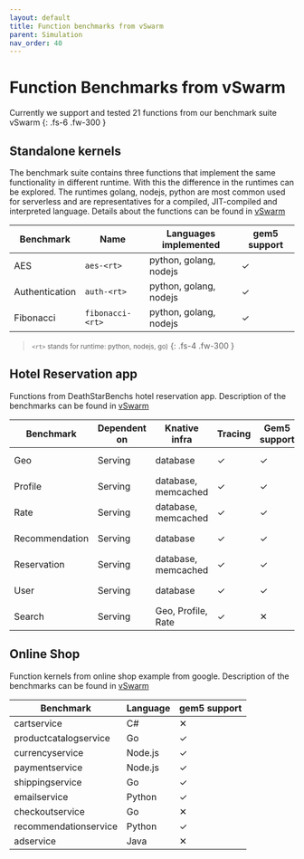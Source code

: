 ```yaml
---
layout: default
title: Function benchmarks from vSwarm
parent: Simulation
nav_order: 40
---
```


# Function Benchmarks from vSwarm

Currently we support and tested 21 functions from our benchmark suite vSwarm
{: .fs-6 .fw-300 }



## Standalone kernels
The benchmark suite contains three functions that implement the same functionality in different runtime. With this the difference in the runtimes can be explored. The runtimes golang, nodejs, python are most common used for serverless and are representatives for a compiled, JIT-compiled and interpreted language. Details about the functions can be found in [vSwarm](https://github.com/ease-lab/vSwarm/tree/main/benchmarks)


| Benchmark      | Name | Languages implemented  | gem5 support |
|----------------|------|------------------------|--------------|
| AES            | `aes-<rt>` | python, golang, nodejs | ✓           |
| Authentication | `auth-<rt>` | python, golang, nodejs | ✓           |
| Fibonacci      | `fibonacci-<rt>` | python, golang, nodejs | ✓           |
> <small>`<rt>` stands for runtime: python, nodejs, go)</small>
{: .fs-4 .fw-300 }


## Hotel Reservation app
Functions from DeathStarBenchs hotel reservation app. Description of the benchmarks can be found in [vSwarm](https://github.com/ease-lab/vSwarm/tree/main/benchmarks/hotel-app)

| Benchmark | Dependent on | Knative infra | Tracing | Gem5 support | Runtimes | Languages implemented  |
|---|---|---|---|---|---|---|
| Geo            | Serving | database | ✓ | ✓ | docker, knative | golang |
| Profile        | Serving | database, memcached |✓ | ✓ | docker, knative | golang |
| Rate           | Serving | database, memcached | ✓ | ✓ | docker, knative | golang |
| Recommendation | Serving | database | ✓ | ✓ | docker, knative | golang |
| Reservation    | Serving | database, memcached | ✓ | ✓ | docker, knative | golang |
| User           | Serving | database | ✓ | ✓ | docker, knative | golang |
| Search         | Serving | Geo, Profile, Rate | ✓ | ✕ | docker, knative | golang |

## Online Shop
Function kernels from online shop example from google. Description of the benchmarks can be found in [vSwarm](https://github.com/ease-lab/vSwarm/tree/main/benchmarks/online-shop)

| Benchmark | Language | gem5 support |
|---|---|---|
| cartservice | C# | ✕  |
| productcatalogservice | Go | ✓ |
| currencyservice| Node.js  | ✓ |
| paymentservice | Node.js  |✓ |
| shippingservice | Go  | ✓ |
| emailservice | Python  | ✓ |
| checkoutservice | Go  | ✕ |
| recommendationservice | Python   | ✓ |
| adservice | Java | ✕ |
